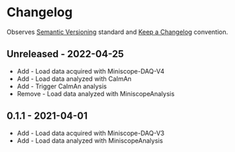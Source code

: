 # Changelog

Observes [Semantic Versioning](https://semver.org/spec/v2.0.0.html) standard and [Keep a Changelog](https://keepachangelog.com/en/1.0.0/) convention.

## Unreleased - 2022-04-25
+ Add - Load data acquired with Miniscope-DAQ-V4
+ Add - Load data analyzed with CaImAn
+ Add - Trigger CaImAn analysis
+ Remove - Load data analyzed with MiniscopeAnalysis

## 0.1.1 - 2021-04-01
+ Add - Load data acquired with Miniscope-DAQ-V3
+ Add - Load data analyzed with MiniscopeAnalysis